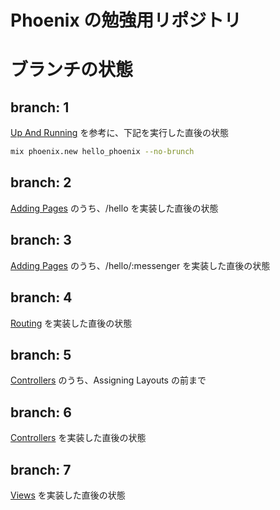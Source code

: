 Phoenix の勉強用リポジトリ
==========================

# ブランチの状態

## branch: 1
[Up And Running](http://www.phoenixframework.org/docs/up-and-running) を参考に、下記を実行した直後の状態

```bash
mix phoenix.new hello_phoenix --no-brunch
```

## branch: 2
[Adding Pages](http://www.phoenixframework.org/docs/adding-pages) のうち、/hello を実装した直後の状態

## branch: 3
[Adding Pages](http://www.phoenixframework.org/docs/adding-pages) のうち、/hello/:messenger を実装した直後の状態

## branch: 4
[Routing](http://www.phoenixframework.org/docs/routing) を実装した直後の状態

## branch: 5
[Controllers](http://www.phoenixframework.org/docs/controllers) のうち、Assigning Layouts の前まで

## branch: 6
[Controllers](http://www.phoenixframework.org/docs/controllers) を実装した直後の状態

## branch: 7
[Views](http://www.phoenixframework.org/docs/views) を実装した直後の状態
